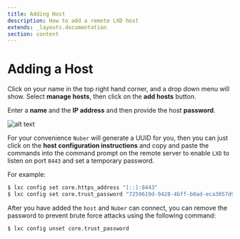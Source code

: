 ```yaml
---
title: Adding Host
description: How to add a remote LXD host
extends: _layouts.documentation
section: content
---
```


# Adding a Host

Click on your name in the top right hand corner, and a drop down menu will show. Select **manage hosts**, then click on the **add hosts** button.

Enter a **name** and the **IP address** and then provide the host **password**.

![alt text](/assets/img/nuber/host-add.png)

For your convenience `Nuber` will generate a UUID for you, then you can just click on the **host configuration instructions** and copy and paste the commands into the command prompt on the remote server to enable `LXD` to listen on port `8443` and set a temporary password.

For example:

```bash
$ lxc config set core.https_address "[::]:8443"
$ lxc config set core.trust_password "7259619d-9428-4bff-b0ad-eca3057d9655"
```

After you have added the `host` and `Nuber` can connect, you can remove the password to prevent brute force attacks using the following command:

```bash
$ lxc config unset core.trust_password
```
